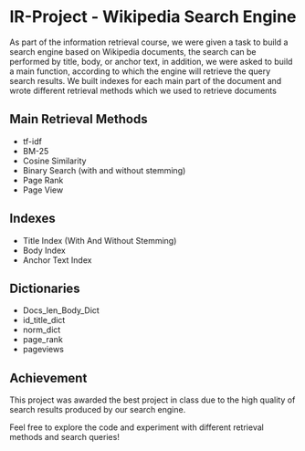 # IR-Project - Wikipedia Search Engine
As part of the information retrieval course, we were given a task to build a search engine based on Wikipedia documents, the search can be performed by title, body, or anchor text, in addition, we were asked to build a main function, according to which the engine will retrieve the query search results. We built indexes for each main part of the document and wrote different retrieval methods which we used to retrieve documents

## Main Retrieval Methods
*   tf-idf
*   BM-25
*   Cosine Similarity
*   Binary Search (with and without stemming)
*   Page Rank
*   Page View

## Indexes
*  Title Index (With And Without Stemming)
*  Body Index
*  Anchor Text Index

## Dictionaries
*  Docs_len_Body_Dict
*  id_title_dict
*  norm_dict
*  page_rank
*  pageviews

## Achievement
This project was awarded the best project in class due to the high quality of search results produced by our search engine.

Feel free to explore the code and experiment with different retrieval methods and search queries!
